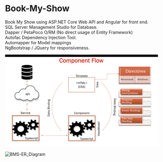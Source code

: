 # Book-My-Show
Book My Show using ASP.NET Core Web API and Angular for front end. <br>
SQL Server Management Studio for Database. <br>
Dapper / PetaPoco O/RM (No direct usage of Entity Framework) <br>
Autofac Dependency Injection Tool. <br>
Automapper for Model mappings <br>
NgBootstrap / JQuery for responsiveness. <br> 

<img src="https://github.com/ashutoshm1771/Book-My-Show/blob/main/Book_My_Show/Component%20Flow.png" />

![BMS-ER_Diagram](https://user-images.githubusercontent.com/48184601/185761291-5de3cdaa-dfdf-4fa5-b4f2-0a8217307d37.png)

